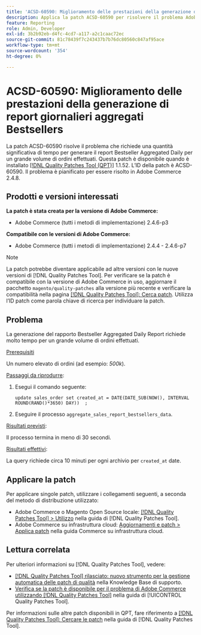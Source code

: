 ```yaml
---
title: 'ACSD-60590: Miglioramento delle prestazioni della generazione di report giornalieri aggregati Bestsellers'
description: Applica la patch ACSD-60590 per risolvere il problema Adobe Commerce, per il quale la generazione del rapporto giornaliero aggregato Bestseller richiede molto tempo per un grande volume di ordini effettuati.
feature: Reporting
role: Admin, Developer
exl-id: 3b2b92eb-d4fc-4cd7-a117-a2c1caac72ec
source-git-commit: 81c78439f7c243437b7b76dc80560c847af95ace
workflow-type: tm+mt
source-wordcount: '354'
ht-degree: 0%

---
```


# ACSD-60590: Miglioramento delle prestazioni della generazione di report giornalieri aggregati Bestsellers

La patch ACSD-60590 risolve il problema che richiede una quantità significativa di tempo per generare il report Bestseller Aggregated Daily per un grande volume di ordini effettuati. Questa patch è disponibile quando è installato [[!DNL Quality Patches Tool (QPT)]](https://experienceleague.adobe.com/docs/commerce-operations/tools/quality-patches-tool/usage.html?lang=it) 1.1.52. L’ID della patch è ACSD-60590. Il problema è pianificato per essere risolto in Adobe Commerce 2.4.8.

## Prodotti e versioni interessati

**La patch è stata creata per la versione di Adobe Commerce:**

* Adobe Commerce (tutti i metodi di implementazione) 2.4.6-p3

**Compatibile con le versioni di Adobe Commerce:**

* Adobe Commerce (tutti i metodi di implementazione) 2.4.4 - 2.4.6-p7

>[!NOTE]
>
>La patch potrebbe diventare applicabile ad altre versioni con le nuove versioni di [!DNL Quality Patches Tool]. Per verificare se la patch è compatibile con la versione di Adobe Commerce in uso, aggiornare il pacchetto `magento/quality-patches` alla versione più recente e verificare la compatibilità nella pagina [[!DNL Quality Patches Tool]: Cerca patch](https://experienceleague.adobe.com/tools/commerce-quality-patches/index.html?lang=it). Utilizza l’ID patch come parola chiave di ricerca per individuare la patch.

## Problema

La generazione del rapporto Bestseller Aggregated Daily Report richiede molto tempo per un grande volume di ordini effettuati.

<u>Prerequisiti</u>

Un numero elevato di ordini (ad esempio: *500k*).

<u>Passaggi da riprodurre</u>:

1. Esegui il comando seguente:

   `update sales_order set created_at = DATE(DATE_SUB(NOW(), INTERVAL ROUND(RAND()*3650) DAY))  ;`

1. Eseguire il processo `aggregate_sales_report_bestsellers_data`.

<u>Risultati previsti</u>:

Il processo termina in meno di 30 secondi.

<u>Risultati effettivi</u>:

La query richiede circa 10 minuti per ogni archivio per `created_at` date.

## Applicare la patch

Per applicare singole patch, utilizzare i collegamenti seguenti, a seconda del metodo di distribuzione utilizzato:

* Adobe Commerce o Magento Open Source locale: [[!DNL Quality Patches Tool] > Utilizzo](/help/tools/quality-patches-tool/usage.md) nella guida di [!DNL Quality Patches Tool].
* Adobe Commerce su infrastruttura cloud: [Aggiornamenti e patch > Applica patch](https://experienceleague.adobe.com/docs/commerce-cloud-service/user-guide/develop/upgrade/apply-patches.html?lang=it) nella guida Commerce su infrastruttura cloud.

## Lettura correlata

Per ulteriori informazioni su [!DNL Quality Patches Tool], vedere:

* [[!DNL Quality Patches Tool] rilasciato: nuovo strumento per la gestione automatica delle patch di qualità](https://experienceleague.adobe.com/it/docs/commerce-knowledge-base/kb/announcements/commerce-announcements/magento-quality-patches-released-new-tool-to-self-serve-quality-patches) nella Knowledge Base di supporto.
* [Verifica se la patch è disponibile per il problema di Adobe Commerce utilizzando  [!DNL Quality Patches Tool]](/help/tools/quality-patches-tool/patches-available-in-qpt/check-patch-for-magento-issue-with-magento-quality-patches.md) nella guida di [!UICONTROL Quality Patches Tool].


Per informazioni sulle altre patch disponibili in QPT, fare riferimento a [[!DNL Quality Patches Tool]: Cercare le patch](https://experienceleague.adobe.com/tools/commerce-quality-patches/index.html?lang=it) nella guida di [!DNL Quality Patches Tool].
